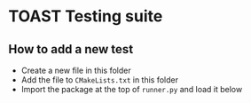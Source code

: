# TOAST Testing suite

## How to add a new test

* Create a new file in this folder
* Add the file to `CMakeLists.txt` in this folder
* Import the package at the top of `runner.py` and load it below
